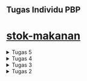 ## Tugas Individu PBP

# [stok-makanan](https://stok-nyamnyam.adaptable.app/)

<details>
<summary> Tugas 5 </summary>

## Manfaat dari setiap element selector dan waktu yang tepat untuk menggunakannya

- Element selector memungkinkan kita untuk mengubah properti untuk semua elemen dengan tag yang sama. Tepat digunakan jika ingin menerapkan style/gaya umum dari semua elemen dengan jenis yang sama. Contoh, memodifikasi semua '<h1>' atau judul level 1.

```
h1 {
    font-size: 24px;
    color: #ff0000;
}
```

- ID selector digunakan untuk memilih elemen tertentu dengan atribut ID yang bersifat unik sehingga memungkinkan pemilihan elemen yang spesifik.

```
#header {
  background-color: #f0f0f0;
  margin-top: 0;
  padding: 20px 20px 20px 40px;
}
```

- Class selector memungkinkan kita untuk memilih elemen berdasarkan class tertentu. Contohnya dapat digunakan untuk mengelompokkan elemen dengan karakteristik serupa untuk menerapkan gaya secara bersamaan.

```
.content_section {
  background-color: #3696e1;
  margin-bottom: 30px;
  color: #000000;
  font-family: cursive;
  padding: 20px 20px 20px 40px;
}
```

## HTML5 Tag

- `<title>` -> untuk judul web
- `<body>` -> untuk bagian isi dari web
- `<header>` -> untuk mengelompokkan elemen-elemen yang berada di bagian atas halaman atau bagian dari suatu konten.
- `<tr>` -> mendefinisikan setiap baris dalam tabel
- `<td>` -> mendefinisikan sel data yang merupakan konten utama dalam tabel. Sel berada di dalam baris
- `<button>` -> untuk membuat tombol
- `<h1> <h2> <h3> dst` -> untuk membuat header
- `<p>` -> untuk membuat paragraf
- `<br>` -> memasukan satu break line

## Perbedaan Margin dan Padding

- Margin: digunakan untuk mengatur jarak antara elemen dengan elemen lain di sekitarnya. Margin tidak mempunyai warna background dan atribut visual lain.
- Padding: digunakan untuk mengatur jarak antara isi konten dengan batas tepi elemen. Padding dapat memiliki warna latar belakang yang sama dengan elemen tersebut, sehingga bagian padding akan berwarna sesuai dengan elemen tersebut.

## Perbedaan antara framework CSS Tailwind dan Bootstrap

Bootstrap tepat digunakan jika ingin mempercepat proses dan konsistensi desain yang telah didefinisikan sebelumnya, tetapi kurang fleksibel. Jika dibutuyhkan fleksibilitas lebih dalam proses design, Tailwind mungkin lebih baik untuk dipilih. Bootstrap memiliki banyak komponen built in yang siap untuk digunakan. Di sisi lain, Tailwind menyediakan komponen yang lebih mendasar sehingga mungkin akan memerlukan kustomisasi dalam pemanfaatannya.

## Cara Implementasi Kostumisasi Desain

Saya melakukan proses desain pada HTML sesuai kebutuhan dari masing-masing file. Saya menggunakan CSS biasa dengan internal style sheet. Kemudian, saya membuat navbar dengan melakukan penyesuaian sesuai kebutuhan saya, saya menggunakan template navbar dari website Bootstrap yang disediakan pada tutorial.

</details>

<details>
<summary> Tugas 4 </summary>

## Apa itu Django UserCreationForm, dan jelaskan apa kelebihan dan kekurangannya?

`UserCreationForm` adalah formulir bawaan yang memudahkan pembuatan formulir pendaftaran pengguna dalam aplikasi web. Form ini meng-handle informasi yang dibutuhkan dalam proses pembuatan _user_ sehingga _programmer_ tidak perlu membuat kode dari awal. Kelebihan dari `UserCreationForm` adalah menyediakan formulir bawaan yang memudahkan pembuatan _user_ baru dengan validasi otomatis sehingga akan menghemat waktu pemrograman. Namun, kekurangannya adalah kurangnya fleksibilitas untuk disesuaikan sepenuhnya dengan kebutuhan formulir registrasi yang kompleks.

## Apa perbedaan antara autentikasi dan otorisasi dalam konteks Django, dan mengapa keduanya penting?

`Autentikasi` adalah proses verifikasi identitas pengguna yang mencoba mengakses sistem. Contoh: proses _login_.

`Otorisasi` adalah proses pengecekan izin terhadap sumber daya yang dapat diakses oleh pengguna yang sedang diotentikasi. Contoh: perbedaan sumber daya yang dapat diakses oleh roles Asdos dan Mahasiswa dalam sebuah server Discord suatu mata kuliah karena ada batasan yang telah ditentukan.

## Apa itu cookies dalam konteks aplikasi web, dan bagaimana Django menggunakan cookies untuk mengelola data sesi pengguna?

Cookies adalah penyimpanan data informasi dari aplikasi web. Informasi yang disimpan, seperti sesi, preferensi, atau identifikasi pengguna. Identifier unik dari pengguna ini akan disimpan dan diolah oleh Django menggunakan cookies. Cookies akan mengirimkan identifier ke perangkat yang digunakan oleh pengguna saat mereka mengakses aplikasi web. Identifier digunakan untuk mengaitkan pengguna dengan data sesi yang mereka miliki pada server.

## Apakah penggunaan cookies aman secara default dalam pengembangan web, atau apakah ada risiko potensial yang harus diwaspadai?

Penggunaan cookies belum tentu aman secara default. Cookies disimpan/dikirimkan ke perangkat pengguna sehingga pihak yang memiliki akses terhadap perangkat tersebut juga dapat mengakses cookies yang ada di dalamnya. Cookies dapat dicuri atau disadap jika tidak dienkripsi dengan baik. Selain itu, terdapat ancaman lain yang mungkin muncul dari penggunaan cookies dalam pengembangan web. Salah satunya adalah CSRF (_Cross-Site Request Forgery_).

## Cara Implementasi

1. Mengaktifkan _virtual environment_: `env\Scripts\activate.bat`

2. Membuat form dan fungsi register, login, serta logout pada `views.py`. Kemudian, melakukan _routing_ pada `urls.py` dengan mengimpor fungsi-fungsi yang digunakan dan menambahkan path url.

3. UserCreationForm membantu membuat formulir registrasi dan akun pengguna dalam aplikasi web ketika data form di-submit. Dilakukan validasi _input_ form tersebut. Jika sesuai, maka data yang diperoleh dari form akan disimpan dan mengarahkan pengguna ke halaman login.

4. Membuat `register.html` dan `login.html` seperti yang diajarkan pada tutorial.

5. Pada proses _login_, program meminta _input_ username dan password untuk kemudian dilakukan autentikasi. Jika autentikasi berhasil, akan dilakukan proses _login_ dan mengarahkan pengguna ke halaman main. Saya juga menambahkan restriksi agar halaman main hanya bisa diakses oleh pengguna yang sudah _login_ dengan _decorator_ `login_required`.

6. Pada proses _logout_, data cookie `last_login` pengguna akan dihapus dan pengguna dikembalikan ke halaman login.

7. Menambahkan tombol-tombol pada `main.html`, seperti tombol _logout_, _add new item_, mengurangi kuantitas item, menambah kuantitas item, dan menghapus suatu item.

8. Untuk menampilkan detail informasi, saya menambahkan `response.set_cookie('last_login', str(datetime.datetime.now()))` dalam _dictionary context function_ `show_main` yang di-pass ke `main.html` untuk informasinya dirender. Saya juga mengubah _value_ dari `name` dalam _dictionary context function_ `show_main` untuk mengirimkan _username_ dari pengguna yang sedang _login_.

9. Menjalankan server dengan `python manage.py runserver` dan membuat akun dengan username 'Ariana'. Kemudian, menghubungkan model `Item` dan `User`.

10. Melakukan migrasi dan mencoba mengakses halaman web yang telah dibuat.

11. Menjawab pertanyaan-pertanyaan pada Tugas 4.

</details>

<details>
<summary> Tugas 3 </summary>

## Perbedaan antara _form_ `POST`dan `GET` dalam Django

Method `POST` merupakan method protokol HTTP untuk mengirimkan data ke server. Pada method `POST`, data dikirim sebagai dari body request sehingga tidak terlihat dalam URL. Method ini sesuai untuk mengirimkan data yang lebih besar jika dibandingkan dengan method `GET`, seperti _upload file_.

Method `GET` merupakan method protokol HTTP untuk mengambil data dari server. Berbeda dengan `POST`, method `GET` tidak cocok untuk mengirimkan data sensitif sebab data yang dikirimkan melalui method `GET` terlihat dalam URL (data ditambahkan sebagai parameter query). Kapasitas data method `GET` lebih kecil dibandingkan method `POST`. Oleh karena itu, method ini lebih sesuai untuk mendapatkan data yang relatif kecil, seperti saat _membuka halaman web yang bersifat publik_.

## Perbedaan utama antara XML, JSON, dan HTML dalam konteks pengiriman data

#### XML (eXtensible Markup Language)

XML digunakan untuk mengorganisir data dalam hierarki yang terstruktur, seperti mengorganisir berkas dalam folder dan subfolder komputer. Tag pembuka dan penutup yang mendefinisikan elemen dan atribut (sintaks XML dapat dianalogikan seperti HTML yang menyimpan data dalam bentuk tree node), memungkinkan fleksibilitas dalam mendefinisikan format data yang sesuai dengan kebutuhan aplikasi.

- XML biasanya digunakan untuk data yang perlu diorganisir dengan struktur yang kompleks karena menggunakan tag pada setiap elemen data. Contoh penggunaannya, seperti konfigurasi aplikasi atau pertukaran data antarsistem yang berbeda.

#### JSON (JavaScript Object Notation)

JSON digunakan untuk menyimpan data dalam format objek dengan pasangan `key-value`, seperti format daftar kontak di ponsel. Fomat yang relatif singkat dan intuitif tersebut memudahkan manusia dalam membaca dan memahaminya.

- JSON cocok untuk pertukaran data dalam pengembangan web karena sederhana, ringkas, dan relatif mudah di-parsing. JSON menggunakan `dictionary` dan `list` sebagai _container_ sehingga mudah dibaca oleh mesin juga. Data dikirim dalam bentuk JavaScript sehingga lebih mudah dimanipulasi sehingga JSON sering digunakan.

#### HTML (HyperText Markup Language)

HTML digunakan untuk mengirimkan tampilan halaman web, dapat diibaratkan seperti membangun struktur rumah dengan kamar, pintu, dan jendela. `HTML` lebih cocok jika client-nya adalah manusia, bukan aplikasi yang mengambil data (karena diperlukan parsing). Proses parsing akan memakan waktu dan kurang efisien.

## Mengapa JSON sering digunakan dalam pertukaran data antara aplikasi web modern?

`JSON` sering digunakan karena penyajian data yang lebih sederhana dari `XML` sehingga lebih efisien. Ditambah, format ini lebih mudah dibaca oleh manusia dan mesin, seperti yang telah disebutkan sebelumnya.

## Cara Implementasi

1. Mengaktifkan _virtual environment_: `env\Scripts\activate.bat`

2. Membuat direktori `templates` di _root folder_. Di dalam folder tersebut, saya menambahkan `base.html` sebagai template.

3. Membuat `_form_s.py` di `main` yang mengimplementasikan `django._form_s` untuk membantu penyusunan struktur _input_ _form_ yang akan dibuat. Kode yang saya gunakan mirip dengan yang telah diajarkan saat tutorial. Perbedaanya terdapat pada nama model yang sekarang menjadi `Item` dan sebuah field `amount` yang menggantikan field `price`.

```
from django.forms import ModelForm
from main.models import Item

class ProductForm(ModelForm):
    class Meta:
        model = Item
        fields = ["name", "amount", "description"]
```

4. Memodifikasi `views.py` dengan menambahkan fungsi-fungsi yang dibutuhkan. Fungsi dalam `views.py`

- `show_main` --> menampilkan data `Item` melalui _form_
- `create_product` --> mengelola pembuatan produk
- `show_html` --> menampilkan data dalam bentuk HTML
- `show_xml` --> menampilkan data dalam bentuk XML
- `show_json` --> menampilkan data dalam bentuk JSON
- `show_xml_by_id` --> menampilkan data dalam bentuk XML berdasarkan id tertentu
- `show_json_by_id` --> menampilkan data dalam bentuk JSON berdasarkan id tertentu

5. Melakukan routing dengan mengimpor fungsi-fungsi yang ada pada `views.py` dalam `urls.py` yang terdapat pada `main` folder. Kemudian, menambahkan _path url_ untuk setiap fungsi dalam `urls.py`. Hal ini bertujuan untuk mengakses fungsi-fungsi yang sudah diimport sebelumnya.

6. Membuat berkas `create_product.html` di `main/templates`, seperti pada tutorial.

7. Memodifikasi `main.html` pada `main/templates` untuk menampilkan data produk dalam bentuk table dan menambahkan tombol `Add New Product` yang akan _redirect_ ke halaman _form_.

## Screenshots Postman

### HTML

![](/img_tugas3/html-1.png)
![](/img_tugas3/html-2.png)
![](/img_tugas3/html-3.png)

### XML

![](/img_tugas3/xml.png)

### JSON

![](/img_tugas3/json.png)

### XML by ID

![](/img_tugas3/xml_id1.png)
![](/img_tugas3/xml_id2.png)

### JSON by ID

![](/img_tugas3/json_id1.png)
![](/img_tugas3/json_id2.png)

</details>

<details>
<summary> Tugas 2 </summary>

## 1. Cara Implementasi

1. Memilih direktori lokal yang akan menyimpan proyek Git dan melakukan inisiasi repositori baru dengan berintah `git init`.

- Menghubungkan keduanya dengan perintah `git remote add origin <url_repo_github>`.
- Membuat virtual environment untuk projek baru ini dengan `python -m venv env` dan mengaktifkannya `env\Scripts\activate.bat`.
- Pada direktori yang sama, saya menambahkan berkas `requirements.txt` yang berisi dependencies sebagai berikut:
  ```
  Django
  Gunicorn
  Whitenoise
  psycopg2-binary
  requests
  urllib3
  ```
- Memasang dependencies dengan perintah `pip install -r requirements.txt`
- Membuat proyek Django baru Bernama `stok_makanan` dengan perintah `django-admin startproject stok_makanan .`
- Menambahkan file `.gitignore`
- Mengatur akses aplikasi web dengan menambahkan `\*` pada `ALLOWED_HOST` pada `settings.py`
- Mendaftarkan `main` dalam proyek _stok makanan_:
  - Membuat aplikasi `main` dalam proyek `stok_makanan` dengan `python manage.py startapp main`
  - Menambahkan `main` ke `INSTALLED_APPS` dalam `settings.py`
- Menambahkan direktori `template` pada direktori `main`
- Menambahkan file `main.html` dalam direktori `templates` pada aplikasi `main` yang nantinya akan menampilkan data aplikasi
- Menambahkan fungsi `show_main` pada `views.py` yang ada pada direksori aplikasi `main` yang berfungsi mengatur permintaan HTTP dan mengembalikan tampilan yang sesuai.
- Melakukan routing URL
  - Mengonfigurasi routing URL aplikasi main agar dapat diakses melalui peramban web
    - Membuat berkas `urls.py` dalam direktori `main`, seperti yang telah diberikan saat tutorial
  - Mengonfigurasi routing URL proyek untuk menghubungkannya ke tampilan `main`
    - Menambahkan rute URL pada `urls.py` dalam direktori proyek `stok_makanan`, seperti yang telah diberikan saat tutorial
- Mengubah berkas `models.py` dalam aplikasi `main` sesuai kebutuhan
  - Menambahkan `Item` dengan atribut `name`, `amount`, dan `description`
    - name sebagai nama item dengan tipe CharField.
    - amount sebagai jumlah item dengan tipe IntegerField.
    - description sebagai deskripsi item dengan tipe TextField.
- Menambahkan unit test `tests.py` pada direktori aplikasi `main`, seperti yang diberikan pada tutorial
- Melakukan deployment proyek pada Adaptable.io, seperti yang dicontohkan pada tutorial dengan melakukan penyesuaian yang dibutuhkan dan start command `python manage.py migrate && gunicorn stok_makanan.wsgi`

## 2. Bagan

![Bagan](bagan.png)

Penjelasan bagan:

1. Client memerintahkan peramban web untuk mengunjungi situs berbasis django.
2. Peramban akan mengirimkan `HTTP Request` dari client ke server situs yang dikunjungi. Request akan dihandle oleh `urls.py`.
3. Setelah pattern ditemukan, function dalam `views.py` yang sesuai (fungsi yang terikat dengan url tersebut) akan memproses request client. `models.py` menyimpan data dan logika aplikasi. `views.py` memproses request dengan menampilkan data dari model (models.py) dan menghubungkannya dengan template (.html).
4. Setelah itu, peramban web akan mengirimkan halaman web yang diminta client berupa `html`. Peramban client merender `html` sebagai `HTTP Response` dari server django.

## 3. Virtual Environment

### Mengapa menggunakan virtual environment?

Penggunaan virtual environment pada proyek django lebih disarankan dibandingkan tanpa menggunakannya.Virtual environment berguna untuk mengisolasi package serta dependencies dari aplikasi sehingga tidak bertabrakan dengan dependencies lain yang ada pada komputer. Jika dibayagkan, pada tiap proyeknya kita akan memiliki python yang berbeda. Hal ini membantu kita dalam mengelola dependencies proyek sehingga dapat menghindari terjadinya konflik.

### Apakah aplikasi web berbasis Django dapat dibuat tanpa menggunakan virtual environment?

Ya. Proyek django tetap dapat dibuat tanpa menggunakan virtual environment selama python sistem kita memiliki depedensi yang akan digunakan.

## 4. MVC, MVT, dan MVVM

Konsep arsitektur dalam pengembangan web untuk memisahkan komponen-komponen utama sebuah aplikasi. Hal ini akan memungkinkan pengembang web untuk mengorganisasi dan mengelola kode dengan lebih terstruktur.

### MVC (Model View Controller)

<img src=https://ristek.link/mvc-pic>

Model: bagian yang mengelola data dan logika aplikasi
View: bagian yang mengatur tampilan data dari model
Controller: bagian yang bertugas mengatur _flow_ interaksi `model` dan `view`. Meneruskan hasil manipulasi data dari `model` ke `view` yang akan ditampilkan pada layar pengguna

### MVT (Model View Template)

<img src=https://miro.medium.com/v2/resize:fit:1400/0*8ZFh-CsrMi7bQG0O.jpg>

Model: bagian yang mengelola data dan logika aplikasi
View: bagian yang menampilkan data dari `model` dan menghubungkannya dengan `template`
Template: bagian yang mengatur tampilan antarmuka pengguna (serupa dengan `Controller` pada `MVC`)

### MVVM (Model View ViewModel)

<img src=https://media.geeksforgeeks.org/wp-content/uploads/20221012200730/gfgmvvm.png>

Pola desain yang membedakan UI dengan logika dari aplikasi. `Viewmodel` serupa dengan `Controller`. Konsep ini memungkinkan pengembang melakukan pemisahan kerja yang lebih baik antara UI dengan logika.

Model: bagian yang mengatur data dan logika aplikasi
View: bagian yang mengatur tampilan antarmuka pengguna, tetapi tidak mengolah data
ViewModel: bagian yang menghubungkan `model` dan `view`, meneruskan data yang akan ditampilkan ke `view`

## Perbedaan

Pada konsep MVC, pemisahan kerja lebih tegas dibanding konsep lainnya. Bagian yang serupa dengan `Controller pada MVC` adalah `Template pada MVT` dan `ViewModel pada MVVM`. Meski demikian, terdapat perbedaan di antara ketiga konsep, seperti yang telah disampaikan sebelumnya.

</details>

